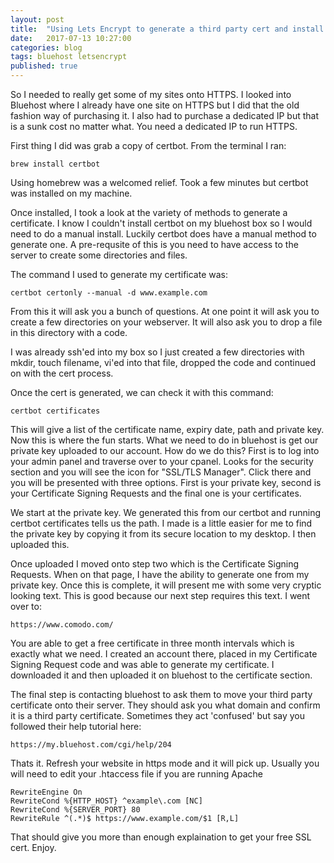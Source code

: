```yaml
---
layout: post
title:  "Using Lets Encrypt to generate a third party cert and install it on Bluehost"
date:   2017-07-13 10:27:00
categories: blog
tags: bluehost letsencrypt
published: true
---
```


So I needed to really get some of my sites onto HTTPS.  I looked into Bluehost where I already have one site on HTTPS but I did that the old fashion way of purchasing it.  I also had to purchase a dedicated IP but that is a sunk cost no matter what.  You need a dedicated IP to run HTTPS.

First thing I did was grab a copy of certbot.  From the terminal I ran:

	brew install certbot

Using homebrew was a welcomed relief.  Took a few minutes but certbot was installed on my machine.

Once installed, I took a look at the variety of methods to generate a certificate.  I know I couldn't install certbot on my bluehost box so I would need to do a manual install.  Luckily certbot does have a manual method to generate one.  A pre-requsite of this is you need to have access to the server to create some directories and files.

The command I used to generate my certificate was:

	certbot certonly --manual -d www.example.com

From this it will ask you a bunch of questions.  At one point it will ask you to create a few directories on your webserver.  It will also ask you to drop a file in this directory with a code.

I was already ssh'ed into my box so I just created a few directories with mkdir, touch filename, vi'ed into that file, dropped the code and continued on with the cert process.

Once the cert is generated, we can check it with this command:

	certbot certificates

This will give a list of the certificate name, expiry date, path and private key.  Now this is where the fun starts.  What we need to do in bluehost is get our private key uploaded to our account.  How do we do this?  First is to log into your admin panel and traverse over to your cpanel.  Looks for the security section and you will see the icon for "SSL/TLS Manager".  Click there and you will be presented with three options.  First is your private key, second is your Certificate Signing Requests and the final one is your certificates.

We start at the private key.  We generated this from our certbot and running certbot certificates tells us the path.  I made is a little easier for me to find the private key by copying it from its secure location to my desktop.  I then uploaded this.

Once uploaded I moved onto step two which is the Certificate Signing Requests.  When on that page, I have the ability to generate one from my private key.  Once this is complete, it will present me with some very cryptic looking text.  This is good because our next step requires this text.  I went over to:

	https://www.comodo.com/

You are able to get a free certificate in three month intervals which is exactly what we need.  I created an account there, placed in my Certificate Signing Request code and was able to generate my certificate.  I downloaded it and then uploaded it on bluehost to the certificate section.

The final step is contacting bluehost to ask them to move your third party certificate onto their server.  They should ask you what domain and confirm it is a third party certificate.  Sometimes they act 'confused' but say you followed their help tutorial here:

	https://my.bluehost.com/cgi/help/204

Thats it.  Refresh your website in https mode and it will pick up.  Usually you will need to edit your .htaccess file if you are running Apache 

	RewriteEngine On 
	RewriteCond %{HTTP_HOST} ^example\.com [NC]
	RewriteCond %{SERVER_PORT} 80 
	RewriteRule ^(.*)$ https://www.example.com/$1 [R,L]

That should give you more than enough explaination to get your free SSL cert.  Enjoy.










